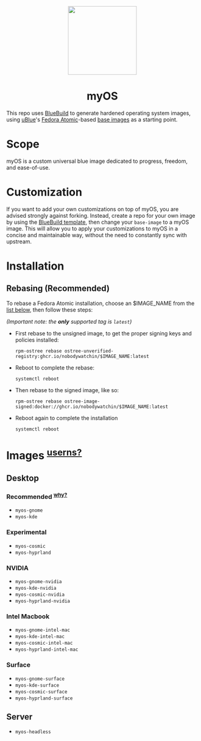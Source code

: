 <p align="center">
  <a href="https://github.com/nobodywatchin/myOS">
    <img src="https://github.com/nobodywatchin/myOS/files/shared/usr/share/pixmaps/bootloader/fedora.icns" href="https://github.com/nobodywatchin/myOS" width=180 />
  </a>
</p>

<h1 align="center">myOS</h1>

This repo uses [BlueBuild](https://blue-build.org/) to generate hardened operating system images, using [uBlue](https://universal-blue.org)'s [Fedora Atomic](https://fedoraproject.org/atomic-desktops/)-based [base images](https://github.com/orgs/ublue-os/packages?repo_name=main) as a starting point. 

# Scope

myOS is a custom universal blue image dedicated to progress, freedom, and ease-of-use.

# Customization

If you want to add your own customizations on top of myOS, you are advised strongly against forking. Instead, create a repo for your own image by using the [BlueBuild template](https://github.com/blue-build/template), then change your `base-image` to a myOS image. This will allow you to apply your customizations to myOS in a concise and maintainable way, without the need to constantly sync with upstream. 

# Installation

## Rebasing (Recommended)

To rebase a Fedora Atomic installation, choose an $IMAGE_NAME from the [list below](README.md#images-userns), then follow these steps:

*(Important note: the **only** supported tag is `latest`)*

- First rebase to the unsigned image, to get the proper signing keys and policies installed:
  ```
  rpm-ostree rebase ostree-unverified-registry:ghcr.io/nobodywatchin/$IMAGE_NAME:latest
  ```
- Reboot to complete the rebase:
  ```
  systemctl reboot
  ```
- Then rebase to the signed image, like so:
  ```
  rpm-ostree rebase ostree-image-signed:docker://ghcr.io/nobodywatchin/$IMAGE_NAME:latest
  ```
- Reboot again to complete the installation
  ```
  systemctl reboot
  ```

# Images <sup>[userns?](USERNS.md)</sup>
## Desktop
### Recommended <sup>[why?](RECOMMENDED.md)</sup>
- `myos-gnome`
- `myos-kde`
### Experimental
- `myos-cosmic`
- `myos-hyprland`
### NVIDIA 
- `myos-gnome-nvidia`
- `myos-kde-nvidia`
- `myos-cosmic-nvidia`
- `myos-hyprland-nvidia`
### Intel Macbook
- `myos-gnome-intel-mac`
- `myos-kde-intel-mac`
- `myos-cosmic-intel-mac`
- `myos-hyprland-intel-mac`
### Surface 
- `myos-gnome-surface`
- `myos-kde-surface`
- `myos-cosmic-surface`
- `myos-hyprland-surface`
## Server
- `myos-headless`
